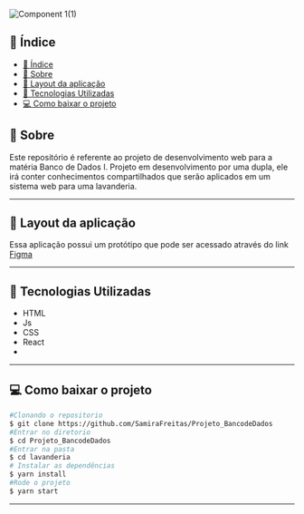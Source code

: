 ![Component 1(1)](https://user-images.githubusercontent.com/73719899/123692494-42285700-d82d-11eb-94fc-ef08d4df6ad5.png)

## 📜 Índice
- [📜 Índice](#-índice)
- [📝 Sobre](#-sobre)
- [👀 Layout da aplicação](#-layout-da-aplicação)
- [👾 Tecnologias Utilizadas](#-tecnologias-utilizadas)
- [💻 Como baixar o projeto](#-como-baixar-o-projeto)


## 📝 Sobre 
Este repositório é referente ao projeto de desenvolvimento web para a matéria Banco de Dados I. 
Projeto em desenvolvimento por uma dupla, ele irá conter conhecimentos compartilhados que serão aplicados em um sistema web para uma lavanderia. 

---
## 👀 Layout da aplicação

Essa aplicação possui um protótipo que pode ser acessado através do link  [Figma](https://www.figma.com/file/rdFc8096UUnOuOpaaSLerv/Untitled)

---

## 👾 Tecnologias Utilizadas 
- HTML  
- Js
- CSS
- React
- 

  ---
## 💻 Como baixar o projeto 

```bash
#Clonando o repositorio 
$ git clone https://github.com/SamiraFreitas/Projeto_BancodeDados
#Entrar no diretorio 
$ cd Projeto_BancodeDados
#Entrar na pasta
$ cd lavanderia
# Instalar as dependências
$ yarn install
#Rode o projeto 
$ yarn start 

```
---
